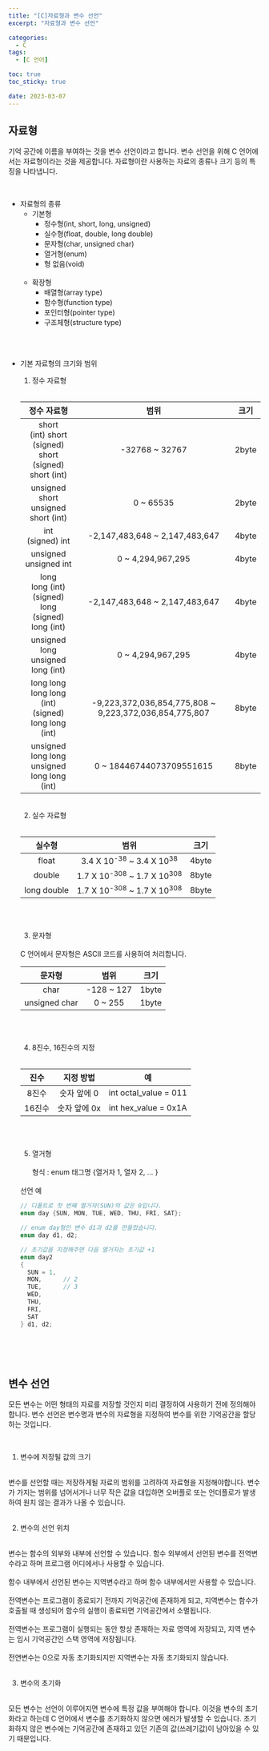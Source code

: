 ```yaml
---
title: "[C]자료형과 변수 선언"
excerpt: "자료형과 변수 선언"

categories:
  - C
tags:
  - [C 언어]

toc: true
toc_sticky: true

date: 2023-03-07
---
```


## 자료형

기억 공간에 이름을 부여하는 것을 변수 선언이라고 합니다. 변수 선언을 위해 C 언어에서는 자료형이라는 것을 제공합니다. 자료형이란 사용하는 자료의 종류나 크기 등의 특징을 나타냅니다.

<br>

  * 자료형의 종류
    - 기본형
      + 정수형(int, short, long, unsigned)
      + 실수형(float, double, long double)
      + 문자형(char, unsigned char)
      + 열거형(enum)
      + 형 없음(void)
<br><br>
    - 확장형
      + 배열형(array type)
      + 함수형(function type)
      + 포인터형(pointer type)
      + 구조체형(structure type)


<br><br>


  * 기본 자료형의 크기와 범위
    1. 정수 자료형
    <br>

    | 정수 자료형 | 범위 | 크기 |
    | :---: | :---: | :---:|
    | short <br> (int) short <br> (signed) short <br> (signed) short (int) | -32768 ~ 32767 | 2byte |
    | unsigned short <br> unsigned short (int) | 0 ~ 65535 | 2byte |
    | int <br> (signed) int | -2,147,483,648 ~ 2,147,483,647 | 4byte |
    | unsigned <br> unsigned int | 0 ~ 4,294,967,295 | 4byte |
    | long <br> long (int) <br> (signed) long <br> (signed) long (int) | -2,147,483,648 ~ 2,147,483,647 | 4byte |
    | unsigned long <br> unsigned long (int) | 0 ~ 4,294,967,295 | 4byte |
    | long long <br> long long (int) <br> (signed) long long (int) | -9,223,372,036,854,775,808 ~ 9,223,372,036,854,775,807 | 8byte |
    | unsigned long long <br> unsigned long long (int) | 0 ~ 18446744073709551615 | 8byte |

    <br>

    2. 실수 자료형
    <br>

    | 실수형 | 범위 | 크기 |
    | :---: | :---: | :---: |
    | float | 3.4 X 10<sup>-38</sup> ~ 3.4 X 10<sup>38</sup> | 4byte |
    | double | 1.7 X 10<sup>-308</sup> ~ 1.7 X 10<sup>308</sup> | 8byte |
    | long double | 1.7 X 10<sup>-308</sup> ~ 1.7 X 10<sup>308</sup> | 8byte |

    <br><br>

    3. 문자형
    <br>
    C 언어에서 문자형은 ASCII 코드를 사용하여 처리합니다.
    <br>

    | 문자형 | 범위 | 크기 |
    | :---: | :---: | :---: |
    | char | -128 ~ 127 | 1byte |
    | unsigned char | 0 ~ 255 | 1byte |

    <br><br>

    4. 8진수, 16진수의 지정
    <br>

    | 진수 | 지정 방법 | 예 |
    | :---: | :---: | :---: |
    | 8진수 | 숫자 앞에 0 | int octal_value = 011 |
    | 16진수 | 숫자 앞에 0x | int hex_value = 0x1A |

    <br><br>

    5. 열거형
    <br><br>
    형식 : enum 태그명 {열거자 1, 열자 2, ... }

    <br>
    선언 예

    ```c
    // 디폴트로 첫 번째 열거자(SUN)의 값은 0입니다.
    enum day {SUN, MON, TUE, WED, THU, FRI, SAT};

    // enum day형인 변수 d1과 d2를 만들었습니다.
    enum day d1, d2;

    // 초기값을 지정해주면 다음 열거자는 초기값 +1
    enum day2
    {
      SUN = 1,
      MON,      // 2
      TUE,      // 3
      WED,
      THU,
      FRI,
      SAT
    } d1, d2;
    ```

<br><br><br>

## 변수 선언

모든 변수는 어떤 형태의 자료를 저장할 것인지 미리 결정하여 사용하기 전에 정의해야 합니다. 변수 선언은 변수명과 변수의 자료형을 지정하여 변수를 위한 기억공간을 할당하는 것입니다.

<br>

  1. 변수에 저장될 값의 크기
  <br>
  변수를 선언할 때는 저장하게될 자료의 범위를 고려하여 자료형을 지정해야합니다. 변수가 가지는 범위를 넘어서거나 너무 작은 값을 대입하면 오버플로 또는 언더플로가 발생하여 원치 않는 결과가 나올 수 있습니다.
  <br><br>

  2. 변수의 선언 위치
  <br>
  변수는 함수의 외부와 내부에 선언할 수 있습니다. 함수 외부에서 선언된 변수를 전역변수라고 하며 프로그램 어디에서나 사용할 수 있습니다.
  <br><br>
  함수 내부에서 선언된 변수는 지역변수라고 하며 함수 내부에서만 사용할 수 있습니다.
  <br><br>
  전역변수는 프로그램이 종료되기 전까지 기억공간에 존재하게 되고, 지역변수는 함수가 호출될 때 생성되어 함수의 실행이 종료되면 기억공간에서 소멸됩니다.
  <br><br>
  전역변수는 프로그램이 실행되는 동안 항상 존재하는 자료 영역에 저장되고, 지역 변수는 임시 기억공간인 스택 영역에 저장됩니다.
  <br><br>
  전연변수는 0으로 자동 초기화되지만 지역변수는 자동 초기화되지 않습니다.
  <br><br>

  3. 변수의 초기화
  <br>
  모든 변수는 선언이 이루어지면 변수에 특정 값을 부여해야 합니다. 이것을 변수의 초기화라고 하는데 C 언어에서 변수를 초기화하지 않으면 에러가 발생할 수 있습니다. 초기화하지 않은 변수에는 기억공간에 존재하고 있던 기존의 값(쓰레기값)이 남아있을 수 있기 때문입니다.

<br>